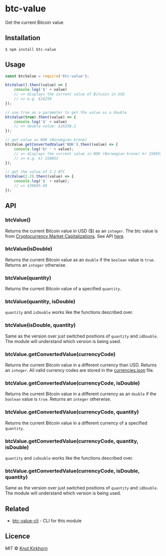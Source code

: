 # btc-value
Get the current Bitcoin value

## Installation
```
$ npm install btc-value
```

## Usage
```js
const btcValue = require('btc-value');

btcValue().then((value) => {
    console.log('$' + value)
    // => displays the current value of Bitcoin in USD
    // => e.g. $16258
});

// use true as a parameter to get the value as a double
btcValue(true).then((value) => {
    console.log('$' + value)
    // => double value: $16258.2
});

// get value as NOK (Norwegian krone)
btcValue.getConvertedValue('NOK').then((value) => {
    console.log('kr ' + value);
    // => displays the current value in NOK (Norwegian krone) kr 158053
    // => e.g. kr 158053
});

// get the value of 2.2 BTC
btcValue(2.2).then((value) => {
    console.log('$' + value);
    // => $30685.60
});
```

## API
### btcValue()
Returns the current Bitcoin value in USD ($) as an ```integer```.
The btc value is from [Cryptocurrency Market Capitalizations](https://coinmarketcap.com/). See API [here](https://coinmarketcap.com/api/).

### btcValue(isDouble)
Returns the current Bitcoin value as an ```double``` if the ```boolean``` value is ```true```. Returns an ```integer``` otherwise.

### btcValue(quantity)
Returns the current Bitcoin value of a specified ```quantity```.

### btcValue(quantity, isDouble)
```quantity``` and ```isDouble``` works like the functions described over.

### btcValue(isDouble, quantity)
Same as the version over just switched positions of ```quantity``` and ```idDouble```. The module will understand which version is being used.

### btcValue.getConvertedValue(currencyCode)
Returns the current Bitcoin value in a different currency than USD. Returns an ```integer```. All valid currency codes are stored in the [currencies.json](currencies.json) file.

### btcValue.getConvertedValue(currencyCode, isDouble)
Returns the current Bitcoin value in a different currency as an ```double``` if the ```boolean``` value is ```true```. Returns an ```integer``` otherwise.

### btcValue.getConvertedValue(currencyCode, quantity)
Returns the current Bitcoin value in a different currency of a specified ```quantity```.

### btcValue.getConvertedValue(currencyCode, quantity, isDouble)
```quantity``` and ```isDouble``` works like the functions described over.

### btcValue.getConvertedValue(currencyCode, isDouble, quantity)
Same as the version over just switched positions of ```quantity``` and ```idDouble```. The module will understand which version is being used.

## Related
- [btc-value-cli](https://github.com/Knutakir/btc-value-cli) - CLI for this module

## Licence
MIT © [Knut Kirkhorn](LICENSE)
